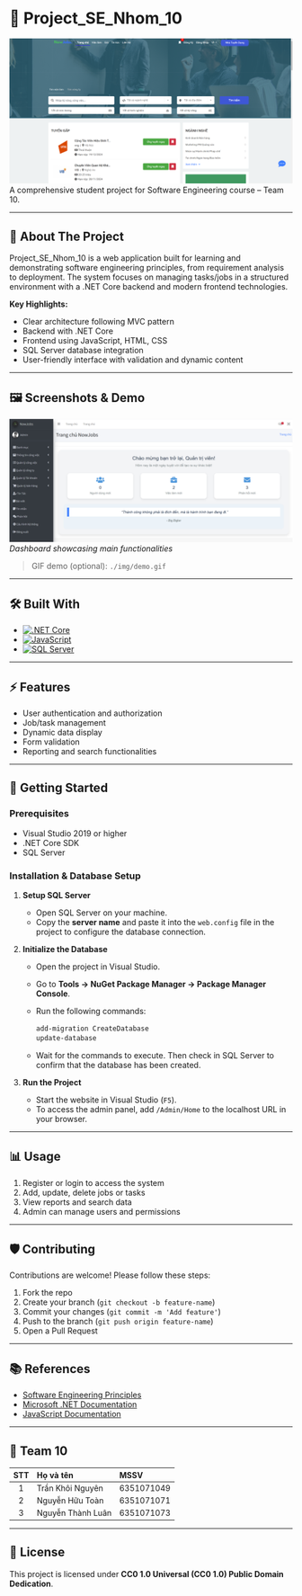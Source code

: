 # 🌟 Project_SE_Nhom_10

![Project Banner](https://github.com/tuilatoan15/Project_SE_Nhom_10/blob/main/img/home.png)  
A comprehensive student project for Software Engineering course – Team 10.

---

## 🚀 About The Project

Project_SE_Nhom_10 is a web application built for learning and demonstrating software engineering principles, from requirement analysis to deployment. The system focuses on managing tasks/jobs in a structured environment with a .NET Core backend and modern frontend technologies.

**Key Highlights:**
- Clear architecture following MVC pattern
- Backend with .NET Core
- Frontend using JavaScript, HTML, CSS
- SQL Server database integration
- User-friendly interface with validation and dynamic content

---

## 🖼️ Screenshots & Demo

![Dashboard](https://github.com/tuilatoan15/Project_SE_Nhom_10/blob/main/img/admin.png)  
*Dashboard showcasing main functionalities*

> GIF demo (optional): `./img/demo.gif`

---

## 🛠️ Built With

- [![.NET Core](https://img.shields.io/badge/.NET-Core-blue)](https://dotnet.microsoft.com/)
- [![JavaScript](https://img.shields.io/badge/JavaScript-yellow)](https://developer.mozilla.org/en-US/docs/Web/JavaScript)
- [![SQL Server](https://img.shields.io/badge/SQL-Server-green)](https://www.microsoft.com/en-us/sql-server)

---

## ⚡ Features

- User authentication and authorization
- Job/task management
- Dynamic data display
- Form validation
- Reporting and search functionalities

---

## 📝 Getting Started

### Prerequisites

- Visual Studio 2019 or higher
- .NET Core SDK
- SQL Server

### Installation & Database Setup

1. **Setup SQL Server**  
   - Open SQL Server on your machine.  
   - Copy the **server name** and paste it into the `web.config` file in the project to configure the database connection.

2. **Initialize the Database**  
   - Open the project in Visual Studio.  
   - Go to **Tools → NuGet Package Manager → Package Manager Console**.  
   - Run the following commands:

     ```powershell
     add-migration CreateDatabase
     update-database
     ```

   - Wait for the commands to execute. Then check in SQL Server to confirm that the database has been created.

3. **Run the Project**  
   - Start the website in Visual Studio (`F5`).  
   - To access the admin panel, add `/Admin/Home` to the localhost URL in your browser.

---

## 📊 Usage

1. Register or login to access the system
2. Add, update, delete jobs or tasks
3. View reports and search data
4. Admin can manage users and permissions

---

## 🛡️ Contributing

Contributions are welcome! Please follow these steps:

1. Fork the repo
2. Create your branch (`git checkout -b feature-name`)
3. Commit your changes (`git commit -m 'Add feature'`)
4. Push to the branch (`git push origin feature-name`)
5. Open a Pull Request

---

## 📚 References

- [Software Engineering Principles](https://en.wikipedia.org/wiki/Software_engineering)
- [Microsoft .NET Documentation](https://docs.microsoft.com/en-us/dotnet/)
- [JavaScript Documentation](https://developer.mozilla.org/en-US/docs/Web/JavaScript)

---

## 👥 Team 10

| STT | Họ và tên          | MSSV        |
|:---:|:-------------------|:------------|
|  1  | Trần Khôi Nguyên   | 6351071049  |
|  2  | Nguyễn Hữu Toàn    | 6351071071  |
|  3  | Nguyễn Thành Luân  | 6351071073  |

---

## 📄 License

This project is licensed under **CC0 1.0 Universal (CC0 1.0) Public Domain Dedication**.
